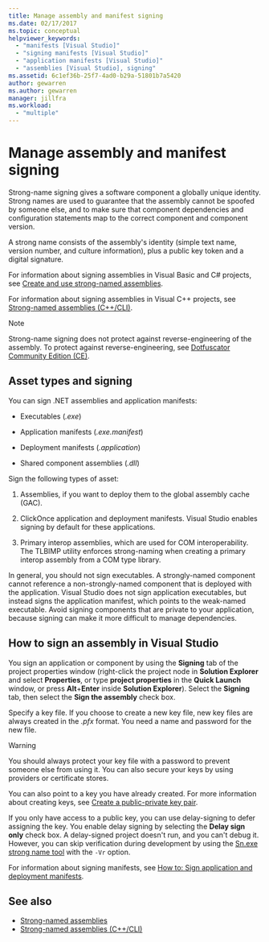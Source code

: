 ```yaml
---
title: Manage assembly and manifest signing
ms.date: 02/17/2017
ms.topic: conceptual
helpviewer_keywords:
  - "manifests [Visual Studio]"
  - "signing manifests [Visual Studio]"
  - "application manifests [Visual Studio]"
  - "assemblies [Visual Studio], signing"
ms.assetid: 6c1ef36b-25f7-4ad0-b29a-51801b7a5420
author: gewarren
ms.author: gewarren
manager: jillfra
ms.workload:
  - "multiple"
---
```

# Manage assembly and manifest signing

Strong-name signing gives a software component a globally unique identity. Strong names are used to guarantee that the assembly cannot be spoofed by someone else, and to make sure that component dependencies and configuration statements map to the correct component and component version.

A strong name consists of the assembly's identity (simple text name, version number, and culture information), plus a public key token and a digital signature.

For information about signing assemblies in Visual Basic and C# projects, see [Create and use strong-named assemblies](/dotnet/framework/app-domains/create-and-use-strong-named-assemblies).

For information about signing assemblies in Visual C++ projects, see [Strong-named assemblies (C++/CLI)](/cpp/dotnet/strong-name-assemblies-assembly-signing-cpp-cli).

> [!NOTE]
> Strong-name signing does not protect against reverse-engineering of the assembly. To protect against reverse-engineering, see [Dotfuscator Community Edition (CE)](dotfuscator/index.md).

## Asset types and signing

You can sign .NET assemblies and application manifests:

- Executables (*.exe*)

- Application manifests (*.exe.manifest*)

- Deployment manifests (*.application*)

- Shared component assemblies (*.dll*)

Sign the following types of asset:

1. Assemblies, if you want to deploy them to the global assembly cache (GAC).

2. ClickOnce application and deployment manifests. Visual Studio enables signing by default for these applications.

3. Primary interop assemblies, which are used for COM interoperability. The TLBIMP utility enforces strong-naming when creating a primary interop assembly from a COM type library.

In general, you should not sign executables. A strongly-named component cannot reference a non-strongly-named component that is deployed with the application. Visual Studio does not sign application executables, but instead signs the application manifest, which points to the weak-named executable. Avoid signing components that are private to your application, because signing can make it more difficult to manage dependencies.

## How to sign an assembly in Visual Studio

You sign an application or component by using the **Signing** tab of the project properties window (right-click the project node in **Solution Explorer** and select **Properties**, or type **project properties** in the **Quick Launch** window, or press **Alt**+**Enter** inside **Solution Explorer**). Select the **Signing** tab, then select the **Sign the assembly**  check box.

Specify a key file. If you choose to create a new key file, new key files are always created in the *.pfx* format. You need a name and password for the new file.

> [!WARNING]
> You should always protect your key file with a password to prevent someone else from using it. You can also secure your keys by using providers or certificate stores.

You can also point to a key you have already created. For more information about creating keys, see [Create a public-private key pair](/dotnet/framework/app-domains/how-to-create-a-public-private-key-pair).

If you only have access to a public key, you can use delay-signing to defer assigning the key. You enable delay signing by selecting the **Delay sign only** check box. A delay-signed project doesn't run, and you can't debug it. However, you can skip verification during development by using the [Sn.exe strong name tool](/dotnet/framework/tools/sn-exe-strong-name-tool) with the `-Vr` option.

For information about signing manifests, see [How to: Sign application and deployment manifests](../ide/how-to-sign-application-and-deployment-manifests.md).

## See also

- [Strong-named assemblies](/dotnet/framework/app-domains/strong-named-assemblies)
- [Strong-named assemblies (C++/CLI)](/cpp/dotnet/strong-name-assemblies-assembly-signing-cpp-cli)
